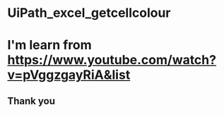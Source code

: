 # UiPath_excel_getcellcolour
# I'm learn from https://www.youtube.com/watch?v=pVggzgayRiA&list
## Thank you
